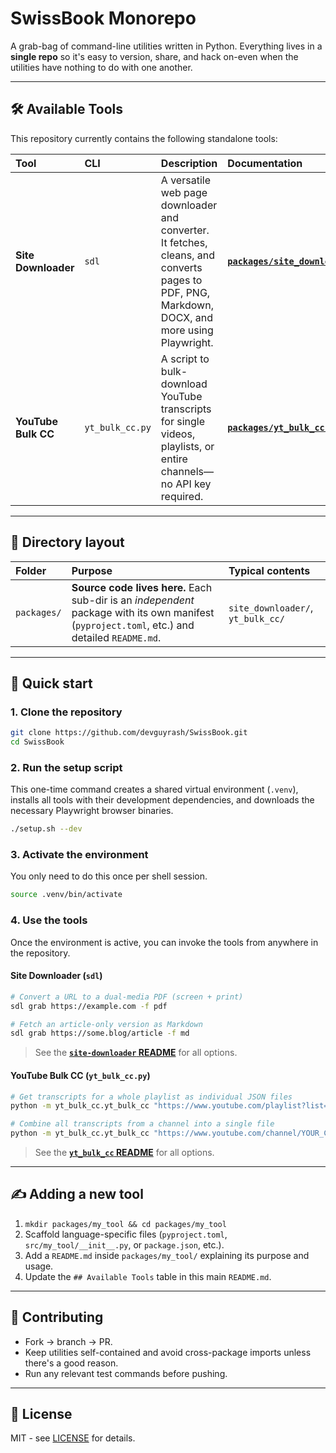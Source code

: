 # SwissBook Monorepo

A grab-bag of command-line utilities written in Python. Everything lives in a **single repo** so it's easy to version, share, and hack on-even when the utilities have nothing to do with one another.

---

## 🛠️ Available Tools

This repository currently contains the following standalone tools:

| Tool                | CLI             | Description                                                                                                                                   | Documentation                                                                  |
| :------------------ | :-------------- | :-------------------------------------------------------------------------------------------------------------------------------------------- | :----------------------------------------------------------------------------- |
| **Site Downloader** | `sdl`           | A versatile web page downloader and converter. It fetches, cleans, and converts pages to PDF, PNG, Markdown, DOCX, and more using Playwright. | [**`packages/site_downloader/README.md`**](packages/site_downloader/README.md) |
| **YouTube Bulk CC** | `yt_bulk_cc.py` | A script to bulk-download YouTube transcripts for single videos, playlists, or entire channels—no API key required.                           | [**`packages/yt_bulk_cc/README.md`**](packages/yt_bulk_cc/README.md)           |

---

## 📁 Directory layout

| Folder      | Purpose                                                                                                                                       | Typical contents                  |
| :---------- | :-------------------------------------------------------------------------------------------------------------------------------------------- | :-------------------------------- |
| `packages/` | **Source code lives here.** Each sub-dir is an _independent_ package with its own manifest (`pyproject.toml`, etc.) and detailed `README.md`. | `site_downloader/`, `yt_bulk_cc/` |

---

## 🚀 Quick start

### 1. Clone the repository

```bash
git clone https://github.com/devguyrash/SwissBook.git
cd SwissBook
```

### 2. Run the setup script

This one-time command creates a shared virtual environment (`.venv`), installs all tools with their development dependencies, and downloads the necessary Playwright browser binaries.

```bash
./setup.sh --dev
```

### 3. Activate the environment

You only need to do this once per shell session.

```bash
source .venv/bin/activate
```

### 4. Use the tools

Once the environment is active, you can invoke the tools from anywhere in the repository.

#### Site Downloader (`sdl`)

```bash
# Convert a URL to a dual-media PDF (screen + print)
sdl grab https://example.com -f pdf

# Fetch an article-only version as Markdown
sdl grab https://some.blog/article -f md
```

> See the [**`site-downloader` README**](packages/site_downloader/README.md) for all options.

#### YouTube Bulk CC (`yt_bulk_cc.py`)

```bash
# Get transcripts for a whole playlist as individual JSON files
python -m yt_bulk_cc.yt_bulk_cc "https://www.youtube.com/playlist?list=YOUR_PLAYLIST_ID" -f json

# Combine all transcripts from a channel into a single file
python -m yt_bulk_cc.yt_bulk_cc "https://www.youtube.com/channel/YOUR_CHANNEL_ID" -f text -C combined_transcripts
```

> See the [**`yt_bulk_cc` README**](packages/yt_bulk_cc/README.md) for all options.

---

## ✍️ Adding a new tool

1.  `mkdir packages/my_tool && cd packages/my_tool`
2.  Scaffold language-specific files (`pyproject.toml`, `src/my_tool/__init__.py`, or `package.json`, etc.).
3.  Add a `README.md` inside `packages/my_tool/` explaining its purpose and usage.
4.  Update the `## Available Tools` table in this main `README.md`.

---

## 🤝 Contributing

- Fork → branch → PR.
- Keep utilities self-contained and avoid cross-package imports unless there's a good reason.
- Run any relevant test commands before pushing.

---

## 📝 License

MIT - see [LICENSE](LICENSE) for details.